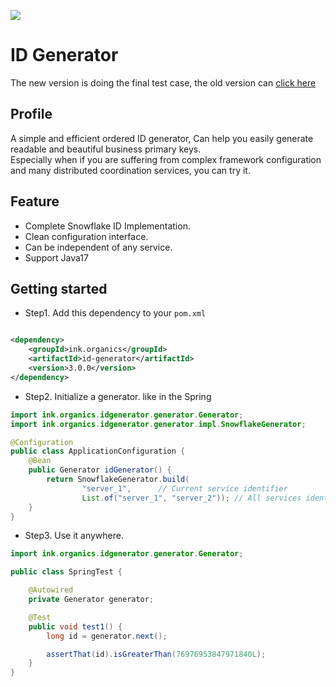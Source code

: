 [maven-img]: https://img.shields.io/maven-central/v/ink.organics/id-generator

[id-generator]: https://mvnrepository.com/artifact/ink.organics/id-generator

[![][maven-img]][id-generator]

# ID Generator

The new version is doing the final test case, the old version can [click here](./README_LINA.md)

## Profile

A simple and efficient ordered ID generator,
Can help you easily generate readable and beautiful business primary keys.<br>
Especially when if you are suffering from complex framework configuration and many distributed coordination services,
you can try it.

## Feature

- Complete Snowflake ID Implementation.
- Clean configuration interface.
- Can be independent of any service.
- Support Java17

## Getting started

- Step1. Add this dependency to your `pom.xml`

```xml

<dependency>
    <groupId>ink.organics</groupId>
    <artifactId>id-generator</artifactId>
    <version>3.0.0</version>
</dependency>
```

- Step2. Initialize a generator. like in the Spring

```java
import ink.organics.idgenerator.generator.Generator;
import ink.organics.idgenerator.generator.impl.SnowflakeGenerator;

@Configuration
public class ApplicationConfiguration {
    @Bean
    public Generator idGenerator() {
        return SnowflakeGenerator.build(
                "server_1",      // Current service identifier
                List.of("server_1", "server_2")); // All services identifier
    }
}
```

- Step3. Use it anywhere.

```java
import ink.organics.idgenerator.generator.Generator;

public class SpringTest {

    @Autowired
    private Generator generator;

    @Test
    public void test1() {
        long id = generator.next();

        assertThat(id).isGreaterThan(76976953847971840L);
    }
}
```